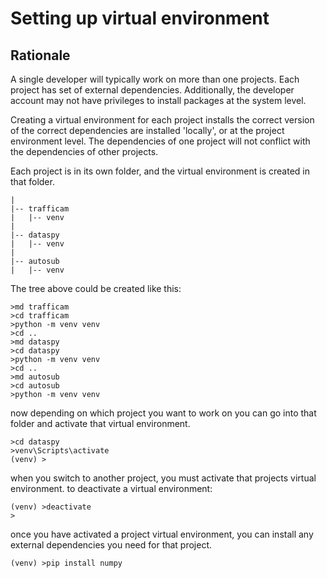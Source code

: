 # Setting up virtual environment

## Rationale

A single developer will typically work on more than one projects.  Each project has set of external dependencies.  Additionally, the developer account may not have privileges to install packages at the system level.

Creating a virtual environment for each project installs the correct version of the correct dependencies are installed 'locally', or at the project environment level.  The dependencies of one project will not conflict with the dependencies of other projects.

Each project is in its own folder, and the virtual environment is created in that folder.

    |
    |-- trafficam
    |   |-- venv
    |
    |-- dataspy
    |   |-- venv
    |
    |-- autosub
    |   |-- venv


The tree above could be created like this:

    >md trafficam
    >cd trafficam
    >python -m venv venv
    >cd ..
    >md dataspy
    >cd dataspy
    >python -m venv venv
    >cd ..
    >md autosub
    >cd autosub
    >python -m venv venv

now depending on which project you want to work on you can go into that folder and activate that virtual environment.

    >cd dataspy
    >venv\Scripts\activate
    (venv) >

when you switch to another project, you must activate that projects virtual environment.  to deactivate a virtual environment:

    (venv) >deactivate
    >

once you have activated a project virtual environment, you can install any external dependencies you need for that project.

    (venv) >pip install numpy
